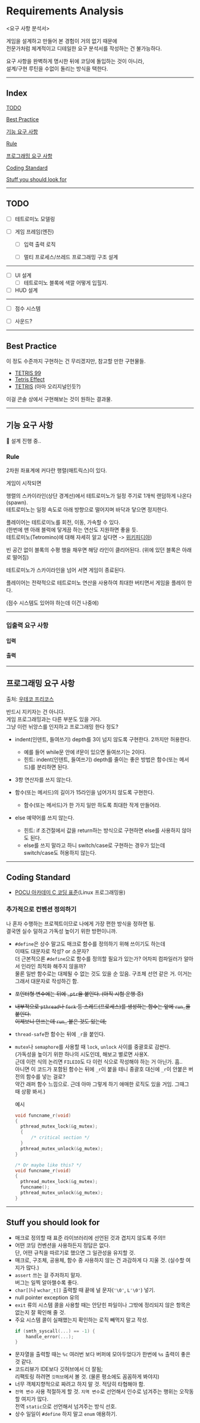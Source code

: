 # Requirements Analysis

<요구 사항 분석서>

게임을 설계하고 만들어 본 경험이 거의 없기 때문에  
전문가처럼 체계적이고 디테일한 요구 분석서를 작성하는 건 불가능하다.

요구 사항을 완벽하게 명시한 뒤에 코딩에 돌입하는 것이 아니라,  
설계/구현 루틴을 수없이 돌리는 방식을 택한다.
 

---

## Index

[TODO](#todo)

[Best Practice](#best-practice)  

[기능 요구 사항](#기능-요구-사항)  

  [Rule](#rule)  


[프로그래밍 요구 사항](#프로그래밍-요구-사항)  

[Coding Standard](#coding-standard)  

[Stuff you should look for](#stuff-you-should-look-for)



---

## TODO

- [ ] 테트로미노 모델링

- [ ] 게임 프레임(엔진)

  - [ ] 입력 출력 로직
  - [ ] 멀티 프로세스/쓰레드 프로그래밍 구조 설계  


---

- [ ] UI 설계
  - [ ] 테트로미노 블록에 색깔 어떻게 입힐지.

- [ ] HUD 설계

---

- [ ] 점수 시스템

- [ ] 사운드?


---

## Best Practice

이 정도 수준까지 구현하는 건 무리겠지만,
참고할 만한 구현물들.

- [TETRIS 99](https://namu.wiki/w/TETRIS%2099)
- [Tetris Effect](https://namu.wiki/w/Tetris%20Effect)
- [TETRIS](https://tetris.com/play-tetris) (아마 오리지널인듯?)

이걸 콘솔 상에서 구현해보는 것이 원하는 결과물.

---


## 기능 요구 사항

🔨 설계 진행 중..

### Rule

2차원 좌표계에 커다란 행렬(매트릭스)이 있다.  

게임이 시작되면

행렬의 스카이라인(상단 경계선)에서 테트로미노가 일정 주기로 1개씩 랜덤하게 나온다(spawn).  
테트로미노는 일정 속도로 아래 방향으로 떨어지며 바닥과 닿으면 정지한다.

플레이어는 테트로미노를 회전, 이동, 가속할 수 있다.  
(한번에 맨 아래 블럭에 닿게끔 하는 연산도 지원하면 좋을 듯.  
테트로미노(Tetromino)에 대해 자세히 알고 싶다면 -> [위키피디아](https://en.wikipedia.org/wiki/Tetromino))

빈 공간 없이 블록의 수평 행을 채우면 해당 라인이 클리어된다. (위에 있던 블록은 아래로 떨어짐)

테트로미노가 스카이라인을 넘어 서면 게임이 종료된다.

플레이어는 전략적으로 테트로미노 연산을 사용하여 최대한 버티면서 게임을 플레이 한다.

(점수 시스템도 있어야 하는데 이건 나중에)


---
 
### 입출력 요구 사항

#### 입력

#### 출력


---


## 프로그래밍 요구 사항

출처: [우테코 프리코스](https://github.com/woowacourse-precourse/java-lotto#-%ED%94%84%EB%A1%9C%EA%B7%B8%EB%9E%98%EB%B0%8D-%EC%9A%94%EA%B5%AC-%EC%82%AC%ED%95%AD)

반드시 지키자는 건 아니다.  
게임 프로그래밍과는 다른 부분도 있을 거다.  
그냥 이런 뉘앙스를 인지하고 프로그래밍 한다 정도?


- indent(인덴트, 들여쓰기) depth를 3이 넘지 않도록 구현한다. 2까지만 허용한다.
  - 예를 들어 while문 안에 if문이 있으면 들여쓰기는 2이다.
  - 힌트: indent(인덴트, 들여쓰기) depth를 줄이는 좋은 방법은 함수(또는 메서드)를 분리하면 된다.

- 3항 연산자를 쓰지 않는다.

- 함수(또는 메서드)의 길이가 15라인을 넘어가지 않도록 구현한다.
  - 함수(또는 메서드)가 한 가지 일만 하도록 최대한 작게 만들어라.

- else 예약어를 쓰지 않는다.
  - 힌트: if 조건절에서 값을 return하는 방식으로 구현하면 else를 사용하지 않아도 된다.
  - else를 쓰지 말라고 하니 switch/case로 구현하는 경우가 있는데 switch/case도 허용하지 않는다.

---

## Coding Standard

* [POCU 아카데미 C 코딩 표준](https://docs.popekim.com/ko/coding-standards/pocu-c)(Linux 프로그래밍용)

### 추가적으로 컨벤션 정의하기  

나 혼자 수행하는 프로젝트이므로 나에게 가장 편한 방식을 정하면 됨.  
결국엔 실수 덜하고 가독성 높이기 위한 방편이니까.

* `#define`은 상수 말고도 매크로 함수를 정의하기 위해 쓰이기도 하는데  
  이때도 대문자로 작성? or 소문자?  
  더 근본적으론 `#define`으로 함수를 정의할 필요가 있는가? 어차피 컴파일러가 알아서 인라인 최적화 해주지 않을까?  
  물론 일반 함수로는 대체될 수 없는 것도 있을 순 있음. 구조체 선언 같은 거. 이거는 그래서 대문자로 작성하긴 함.

* ~~포인터형 변수에는 뒤에 `_ptr`을 붙인다. (아직 시험 운행 중)~~

* ~~내부적으로 `pthread`나 `fork` 등 스레드(프로세스)를 생성하는 함수는 앞에 `run_`을 붙인다.  
  이제보니 안쓰는데 `run_` 붙은 것도 있는데;~~

* `thread-safe`한 함수는 뒤에 `_r`을 붙인다.

* `mutex`나 `semaphore`를 사용할 때 `lock`, `unlock` 사이를 중괄호로 감싼다.  
  (가독성을 높이기 위한 하나의 시도인데, 해보고 별로면 사용X.  
   근데 이런 식의 논리면 `FILEIO`도 다 이런 식으로 작성해야 하는 거 아닌가. 흠..  
   아니면 이 코드가 포함된 함수는 뒤에 `_r`이 붙을 테니 중괄호 대신에 `_r`이 안붙은 버전의 함수를 넣는 걸로?  
   약간 래퍼 함수 느낌으로. 근데 아마 그렇게 하기 애매한 로직도 있을 거임. 그때그때 상황 봐서.)  

  예시  
  ```c
  void funcname_r(void)
  {
    pthread_mutex_lock(&g_mutex);
    {
        /* critical section */ 
    }
    pthread_mutex_unlock(&g_mutex);
  }

  /* Or maybe like this? */
  void funcname_r(void)
  {
    pthread_mutex_lock(&g_mutex);
    funcname();
    pthread_mutex_unlock(&g_mutex);
  }  
  ```

---

## Stuff you should look for

* 매크로 정의할 때 표준 라이브러리에 선언된 것과 겹치지 않도록 주의!!  
* 어떤 코딩 컨벤션을 사용하든지 정답은 없다.  
  단, 어떤 규칙을 따르기로 했으면 그 일관성을 유지할 것.  
* 매크로, 구조체, 공용체, 함수 중 사용하지 않는 건 과감하게 다 지울 것. (실수할 여지가 많다.)  
* `assert` 쓰는 걸 주저하지 말자.  
  버그는 일찍 알아챌수록 좋다.
* `char[]`나 `wchar_t[]` 출력할 때 끝에 널 문자(`'\0'`, `L'\0'`) 넣기.  
* null pointer exception 유의  
* `exit` 류의 시스템 콜을 사용할 때는 안닫힌 파일이나 그밖에 정리되지 않은 항목은 없는지 잘 확인해 줄 것.
* 주요 시스템 콜이 실패했는지 확인하는 로직 빼먹지 말고 작성.  
  ```c
  if (smth_syscall(...) == -1) {
      handle_error(...);
  }
  ```
* 문자열을 출력할 때는 `%c` 여러번 보다 버퍼에 모아두었다가 한번에 `%s` 출력이 좋은 것 같다.  
* 코드리뷰가 IDE보다 깃허브에서 더 잘됨;  
  리팩토링 하려면 `깃허브`에서 볼 것. (물론 평소에도 꼼꼼하게 봐야지)
* 너무 객체지향적으로 짜려고 하지 말 것. 적당히 타협해야 함.  
* `전역 변수` 사용 적절하게 할 것. `지역 변수`로 선언해서 인수로 넘겨주는 행위는 오작동 할 여지가 많다.  
  전역 `static`으로 선언해서 넘겨주는 방식 선호.  
* 상수 일일이 `#define` 하지 말고 `enum` 애용하기.
